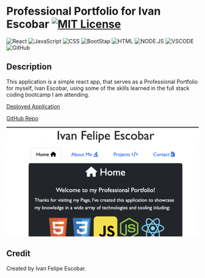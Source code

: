 # Professional Portfolio for Ivan Escobar [![MIT License](https://img.shields.io/static/v1?label=license&message=MIT&color=red)](https://choosealicense.com/licenses/mit/)

![React](https://img.shields.io/badge/React-20232A?style=for-the-badge&logo=react&logoColor=61DAFB)
![JavaScript](https://img.shields.io/badge/JavaScript-F7DF1E?style=for-the-badge&logo=JavaScript&logoColor=white)
![CSS](https://img.shields.io/badge/CSS-239120?&style=for-the-badge&logo=css3&logoColor=white)
![BootStap](	https://img.shields.io/badge/Bootstrap-563D7C?style=for-the-badge&logo=bootstrap&logoColor=white)
![HTML](	https://img.shields.io/badge/HTML5-E34F26?style=for-the-badge&logo=html5&logoColor=white)
![NODE.JS](https://img.shields.io/badge/Node.js-43853D?style=for-the-badge&logo=node.js&logoColor=white)
![VSCODE](https://img.shields.io/badge/Visual_Studio_Code-0078D4?style=for-the-badge&logo=visual%20studio%20code&logoColor=white)
![GitHub](https://img.shields.io/badge/GitHub-100000?style=for-the-badge&logo=github&logoColor=white)

## Description

This application is a simple react app, that serves as a Professional Portfolio for myself, Ivan Escobar, using some of the skills learned in the full stack coding bootcamp I am attending. 

[Deployed Application](https://ivanfelipeescobar.github.io/Professional-Portfolio/)

[GitHub Repo](https://github.com/IvanFelipeEscobar/Professional-Portfolio)

[![Screenshot](./src/images/screenshot.png)](https://ivanfelipeescobar.github.io/Professional-Portfolio/)

## Credit

Created by Ivan Felipe Escobar. 